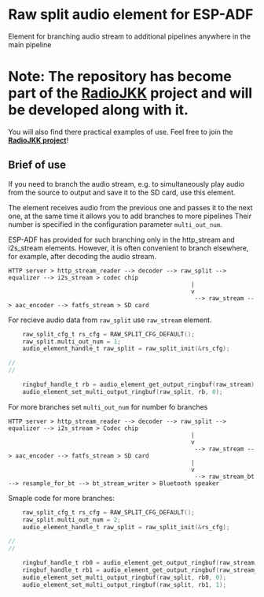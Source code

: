 
# Raw split audio element for ESP-ADF

Element for branching audio stream to additional pipelines anywhere in the main pipeline

# Note: The repository has become part of the [RadioJKK](https://github.com/MacWyznawca/RadioJKK/tree/main/radioJKK32/main/RawSplit) project and will be developed along with it.
You will also find there practical examples of use. Feel free to join the [**RadioJKK project**](https://github.com/MacWyznawca/RadioJKK/tree/main/radioJKK32/main/RawSplit)!

## Brief of use

If you need to branch the audio stream, e.g. to simultaneously play audio from the source to output and save it to the SD card, use this element.

The element receives audio from the previous one and passes it to the next one, at the same time it allows you to add branches to more pipelines Their number is specified in the configuration parameter `multi_out_num`.

ESP-ADF has provided for such branching only in the http_stream and i2s_stream elements. However, it is often convenient to branch elsewhere, for example, after decoding the audio stream.

```
HTTP server > http_stream_reader --> decoder --> raw_split --> equalizer --> i2s_stream > codec chip
                                                    |
                                                    v
                                                     --> raw_stream --> aac_encoder --> fatfs_stream > SD card
```

For recieve audio data from `raw_split` use `raw_stream` element.

```c
    raw_split_cfg_t rs_cfg = RAW_SPLIT_CFG_DEFAULT();
    raw_split.multi_out_num = 1;
    audio_element_handle_t raw_split = raw_split_init(&rs_cfg);

//
//

    ringbuf_handle_t rb = audio_element_get_output_ringbuf(raw_stream);
    audio_element_set_multi_output_ringbuf(raw_split, rb, 0);
```

For more branches set `multi_out_num` for number fo branches

```
HTTP server > http_stream_reader --> decoder --> raw_split --> equalizer --> i2s_stream > Codec chip
                                                    |
                                                    v
                                                     --> raw_stream --> aac_encoder --> fatfs_stream > SD card
                                                    |
                                                    v
                                                     --> raw_stream_bt --> resample_for_bt --> bt_stream_writer > Bluetooth speaker
```
Smaple code for more branches:
```c
    raw_split_cfg_t rs_cfg = RAW_SPLIT_CFG_DEFAULT();
    raw_split.multi_out_num = 2;
    audio_element_handle_t raw_split = raw_split_init(&rs_cfg);

//
//

    ringbuf_handle_t rb0 = audio_element_get_output_ringbuf(raw_stream);
    ringbuf_handle_t rb1 = audio_element_get_output_ringbuf(raw_stream_bt);
    audio_element_set_multi_output_ringbuf(raw_split, rb0, 0);
    audio_element_set_multi_output_ringbuf(raw_split, rb1, 1);
```
